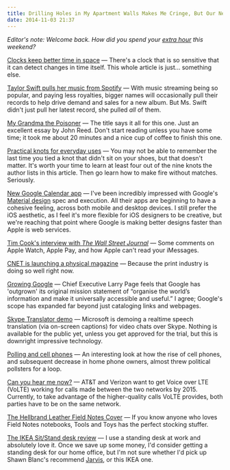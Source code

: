 ```yaml
---
title: Drilling Holes in My Apartment Walls Makes Me Cringe, But Our New Pictures Look Nice
date: 2014-11-03 21:37
---
```

_Editor's note: Welcome back. How did you spend your [extra hour](https://en.wikipedia.org/wiki/Daylight_saving_time) this weekend?_

[Clocks keep better time in space](http://www.npr.org/2014/11/03/361069820/new-clock-may-end-time-as-we-know-it) &mdash; There's a clock that is so sensitive that it can detect changes in time itself. This whole article is just... something else. 

[Taylor Swift pulls her music from Spotify](http://artsbeat.blogs.nytimes.com/2014/11/03/taylor-swift-announces-world-tour-and-pulls-her-music-from-spotify/) &mdash; With music streaming being so popular, and paying less royalties, bigger names will occasionally pull their records to help drive demand and sales for a new album. But Ms. Swift didn't just pull her latest record, she pulled _all_ of them.  

[My Grandma the Poisoner](http://www.vice.com/en_uk/read/my-gandma-the-poisoner-0000474-v21n10) &mdash; The title says it all for this one. Just an excellent essay by John Reed. Don't start reading unless you have some time; it took me about 20 minutes and a nice cup of coffee to finish this one. 

[Practical knots for everyday uses](http://allaboutknots.blogspot.mx/2013/07/1-practical-knots-for-everyday-uses.html) &mdash; You may not be able to remember the last time you tied a knot that didn't sit on your shoes, but that doesn't matter. It's worth your time to learn at least four out of the nine knots the author lists in this article. Then go learn how to make fire without matches. Seriously. 

[New Google Calendar app](https://www.google.com/landing/calendar/) &mdash; I've been incredibly impressed with Google's [Material design](http://www.google.com/design/spec/material-design/introduction.html) spec and execution. All their apps are beginning to have a cohesive feeling, across both mobile and desktop devices. I still prefer the iOS aesthetic, as I feel it's more flexible for iOS designers to be creative, but we're reaching that point where Google is making better designs faster than Apple is web services.  

[Tim Cook's interview with _The Wall Street Journal_](http://online.wsj.com/articles/apples-tim-cook-answers-the-skeptics-1414962373) &mdash; Some comments on Apple Watch, Apple Pay, and how Apple can't read your iMessages. 

[CNET is launching a physical magazine](http://www.nytimes.com/2014/11/03/business/media/technology-website-cnet-to-jump-from-screen-to-page.html) &mdash; Because the print industry is doing so well right now. 

[Growing Google](http://www.theguardian.com/technology/2014/nov/03/larry-page-google-dont-be-evil-sergey-brin) &mdash; Chief Executive Larry Page feels that Google has 'outgrown' its original mission statement of “organise the world’s information and make it universally accessible and useful.” I agree; Google's scope has expanded far beyond just cataloging links and webpages. 

[Skype Translator demo](http://techcrunch.com/2014/11/03/skype-translator-preview/) &mdash; Microsoft is demoing a realtime speech translation (via on-screen captions) for video chats over Skype. Nothing is available for the public yet, unless you get approved for the trial, but this is downright impressive technology.     

[Polling and cell phones](http://www.washingtonpost.com/blogs/the-switch/wp/2014/11/03/pollsters-used-to-worry-that-cellphone-users-would-skew-results-these-days-not-so-much/) &mdash; An interesting look at how the rise of cell phones, and subsequent decrease in home phone owners, almost threw political pollsters for a loop. 

[Can you hear me now?](http://recode.net/2014/11/03/verizon-and-att-plan-lte-call-interoperability-by-2015/) &mdash; AT&T and Verizon want to get Voice over LTE (VoLTE) working for calls made between the two networks by 2015. Currently, to take advantage of the higher-quality calls VoLTE provides, both parties have to be on the same network.  

[The Hellbrand Leather Field Notes Cover](http://toolsandtoys.net/reviews/hellbrand-leather-field-notes-cover/) &mdash; If you know anyone who loves Field Notes notebooks, Tools and Toys has the perfect stocking stuffer. 

[The IKEA Sit/Stand desk review](http://gizmodo.com/ikea-sit-stand-desk-review-i-cant-believe-how-much-i-l-1652445999) &mdash; I use a standing desk at work and absolutely love it. Once we save up some money, I'd consider getting a standing desk for our home office, but I'm not sure whether I'd pick up Shawn Blanc's recommend [Jarvis](http://www.amazon.com/dp/B00HRFEIF4/ref=nosim&tag=toolsandtoys-20), or this IKEA one. 


